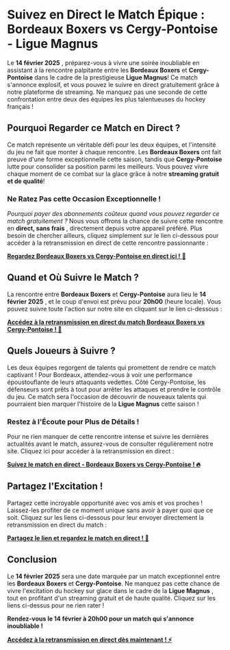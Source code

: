 # Suivez en Direct le Match Épique : Bordeaux Boxers vs Cergy-Pontoise - Ligue Magnus

Le **14 février 2025** , préparez-vous à vivre une soirée inoubliable en assistant à la rencontre palpitante entre les **Bordeaux Boxers** et **Cergy-Pontoise** dans le cadre de la prestigieuse **Ligue Magnus**! Ce match s'annonce explosif, et vous pouvez le suivre en direct gratuitement grâce à notre plateforme de streaming. Ne manquez pas une seconde de cette confrontation entre deux des équipes les plus talentueuses du hockey français !

## Pourquoi Regarder ce Match en Direct ?

Ce match représente un véritable défi pour les deux équipes, et l'intensité du jeu ne fait que monter à chaque rencontre. Les **Bordeaux Boxers** ont fait preuve d'une forme exceptionnelle cette saison, tandis que **Cergy-Pontoise** lutte pour consolider sa position parmi les meilleurs. Vous pouvez vivre chaque moment de ce combat sur la glace grâce à notre **streaming gratuit et de qualité**!

### Ne Ratez Pas cette Occasion Exceptionnelle !

_Pourquoi payer des abonnements coûteux quand vous pouvez regarder ce match gratuitement ?_ Nous vous offrons la chance de suivre cette rencontre en **direct, sans frais** , directement depuis votre appareil préféré. Plus besoin de chercher ailleurs, cliquez simplement sur le lien ci-dessous pour accéder à la retransmission en direct de cette rencontre passionnante :

[**Regardez Bordeaux Boxers vs Cergy-Pontoise en direct ici !** 🎥](https://tinyurl.com/livestreamfreeo?st=Bordeaux+Boxers+vs+Cergy-Pontoise&si=ghc)

## Quand et Où Suivre le Match ?

La rencontre entre **Bordeaux Boxers** et **Cergy-Pontoise** aura lieu le **14 février 2025** , et le coup d'envoi est prévu pour **20h00** (heure locale). Vous pouvez suivre toute l'action sur notre site en cliquant sur le lien ci-dessous :

[**Accédez à la retransmission en direct du match Bordeaux Boxers vs Cergy-Pontoise ! 🚨**](https://tinyurl.com/livestreamfreeo?st=Bordeaux+Boxers+vs+Cergy-Pontoise&si=ghc)

## Quels Joueurs à Suivre ?

Les deux équipes regorgent de talents qui promettent de rendre ce match captivant ! Pour Bordeaux, attendez-vous à voir une performance époustouflante de leurs attaquants vedettes. Côté Cergy-Pontoise, les défenseurs sont prêts à tout pour arrêter les attaques et prendre le contrôle du jeu. Ce match sera l'occasion de découvrir de nouveaux talents qui pourraient bien marquer l'histoire de la **Ligue Magnus** cette saison !

### Restez à l'Écoute pour Plus de Détails !

Pour ne rien manquer de cette rencontre intense et suivre les dernières actualités avant le match, assurez-vous de consulter régulièrement notre site. Cliquez ici pour accéder à la retransmission en direct :

[**Suivez le match en direct - Bordeaux Boxers vs Cergy-Pontoise ! 🔥**](https://tinyurl.com/livestreamfreeo?st=Bordeaux+Boxers+vs+Cergy-Pontoise&si=ghc)

## Partagez l'Excitation !

Partagez cette incroyable opportunité avec vos amis et vos proches ! Laissez-les profiter de ce moment unique sans avoir à payer quoi que ce soit. Cliquez sur les liens ci-dessous pour leur envoyer directement la retransmission en direct du match :

[**Partagez le lien et regardez le match en direct ! 🎉**](https://tinyurl.com/livestreamfreeo?st=Bordeaux+Boxers+vs+Cergy-Pontoise&si=ghc)

## Conclusion

Le **14 février 2025** sera une date marquée par un match exceptionnel entre les **Bordeaux Boxers** et **Cergy-Pontoise**. Ne manquez pas cette chance de vivre l'excitation du hockey sur glace dans le cadre de la **Ligue Magnus** , tout en profitant d'un streaming gratuit et de haute qualité. Cliquez sur les liens ci-dessus pour ne rien rater !

**Rendez-vous le 14 février à 20h00 pour un match qui s'annonce inoubliable !**

[**Accédez à la retransmission en direct dès maintenant ! ⚡**](https://tinyurl.com/livestreamfreeo?st=Bordeaux+Boxers+vs+Cergy-Pontoise&si=ghc)
